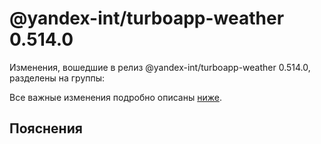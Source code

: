 # @yandex-int/turboapp-weather 0.514.0

<!-- ЧЕЛОВЕЧЕСКОЕ ВСТУПЛЕНИЕ -->

Изменения, вошедшие в релиз @yandex-int/turboapp-weather 0.514.0, разделены на группы:

Все важные изменения подробно описаны [ниже](#Пояснения).

## Пояснения

